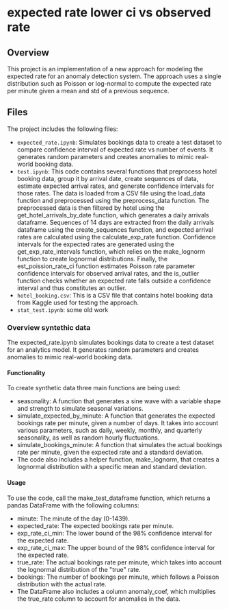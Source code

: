 # expected rate lower ci vs observed rate

## Overview
This project is an implementation of a new approach for modeling the expected rate for an anomaly detection system. The approach uses a single distribution such as Poisson or log-normal to compute the expected rate per minute given a mean and std of a previous sequence.

## Files
The project includes the following files:

- ```expected_rate.ipynb```: Simulates bookings data to create a test dataset to compare confidence interval of expected rate vs number of events. It generates random parameters and creates anomalies to mimic real-world booking data.
- ```test.ipynb```: This code contains several functions that preprocess hotel booking data, group it by arrival date, create sequences of data, estimate expected arrival rates, and generate confidence intervals for those rates. The data is loaded from a CSV file using the load_data function and preprocessed using the preprocess_data function. The preprocessed data is then filtered by hotel using the get_hotel_arrivals_by_date function, which generates a daily arrivals dataframe. Sequences of 14 days are extracted from the daily arrivals dataframe using the create_sequences function, and expected arrival rates are calculated using the calculate_exp_rate function. Confidence intervals for the expected rates are generated using the get_exp_rate_intervals function, which relies on the make_lognorm function to create lognormal distributions. Finally, the est_poission_rate_ci function estimates Poisson rate parameter confidence intervals for observed arrival rates, and the is_outlier function checks whether an expected rate falls outside a confidence interval and thus constitutes an outlier.
- ```hotel_booking.csv```: This is a CSV file that contains hotel booking data from Kaggle used for testing the approach.
- ```stat_test.ipynb```: some old work


### Overview syntethic data
The expected_rate.ipynb simulates bookings data to create a test dataset for an analytics model. It generates random parameters and creates anomalies to mimic real-world booking data.

#### Functionality
To create synthetic data three main functions are being used:
- seasonality: A function that generates a sine wave with a variable shape and strength to simulate seasonal variations.
- simulate_expected_by_minute: A function that generates the expected bookings rate per minute, given a number of days. It takes into account various parameters, such as daily, weekly, monthly, and quarterly seasonality, as well as random hourly fluctuations.
- simulate_bookings_minute: A function that simulates the actual bookings rate per minute, given the expected rate and a standard deviation.
- The code also includes a helper function, make_lognorm, that creates a lognormal distribution with a specific mean and standard deviation.

#### Usage
To use the code, call the make_test_dataframe function, which returns a pandas DataFrame with the following columns:

- minute: The minute of the day (0-1439).
- expected_rate: The expected bookings rate per minute.
- exp_rate_ci_min: The lower bound of the 98% confidence interval for the expected rate.
- exp_rate_ci_max: The upper bound of the 98% confidence interval for the expected rate.
- true_rate: The actual bookings rate per minute, which takes into account the lognormal distribution of the "true" rate.
- bookings: The number of bookings per minute, which follows a Poisson distribution with the actual rate.
- The DataFrame also includes a column anomaly_coef, which multiplies the true_rate column to account for anomalies in the data.

